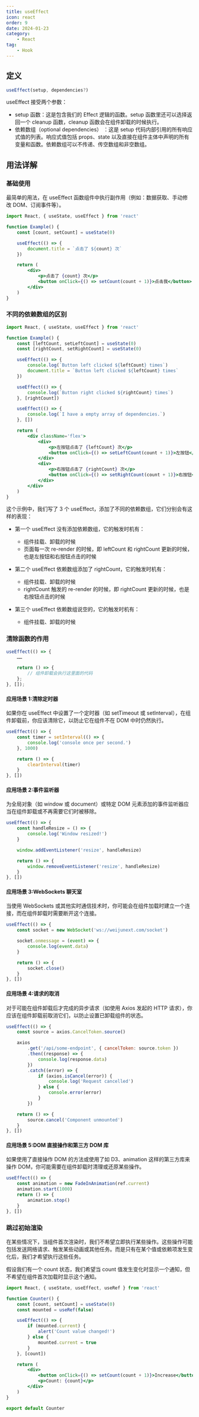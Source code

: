 ```yaml
---
title: useEffect
icon: react
order: 9
date: 2024-01-23
category:
    - React
tag:
    - Hook
---
```


## 定义

```jsx
useEffect(setup, dependencies?)
```

useEffect 接受两个参数：

- setup 函数：这是包含我们的 Effect 逻辑的函数。setup 函数里还可以选择返回一个 cleanup 函数，cleanup 函数会在组件卸载的时候执行。
- 依赖数组（optional dependencies） ：这是 setup 代码内部引用的所有响应式值的列表。响应式值包括 props、state 以及直接在组件主体中声明的所有变量和函数。依赖数组可以不传递、传空数组和非空数组。

## 用法详解

### 基础使用

最简单的用法，在 useEffect 函数组件中执行副作用（例如：数据获取、手动修改 DOM、订阅事件等）。

```jsx
import React, { useState, useEffect } from 'react'

function Example() {
    const [count, setCount] = useState(0)

    useEffect(() => {
        document.title = `点击了 ${count} 次`
    })

    return (
        <div>
            <p>点击了 {count} 次</p>
            <button onClick={() => setCount(count + 1)}>点击我</button>
        </div>
    )
}
```

### 不同的依赖数组的区别

```jsx
import React, { useState, useEffect } from 'react'

function Example() {
    const [leftCount, setLeftCount] = useState(0)
    const [rightCount, setRightCount] = useState(0)

    useEffect(() => {
        console.log(`Button left clicked ${leftCount} times`)
        document.title = `Button left clicked ${leftCount} times`
    })

    useEffect(() => {
        console.log(`Button right clicked ${rightCount} times`)
    }, [rightCount])

    useEffect(() => {
        console.log(`I have a empty array of dependencies.`)
    }, [])

    return (
        <div className='flex'>
            <div>
                <p>左按钮点击了 {leftCount} 次</p>
                <button onClick={() => setLeftCount(count + 1)}>左按钮</button>
            </div>
            <div>
                <p>右按钮点击了 {rightCount} 次</p>
                <button onClick={() => setRightCount(count + 1)}>右按钮</button>
            </div>
        </div>
    )
}
```

这个示例中，我们写了 3 个 useEffect，添加了不同的依赖数组，它们分别会有这样的表现：

- 第一个 useEffect 没有添加依赖数组，它的触发时机有：

  - 组件挂载、卸载的时候
  - 页面每一次 re-render 的时候，即 leftCount 和 rightCount 更新的时候，也是左按钮和右按钮点击的时候

- 第二个 useEffect 依赖数组添加了 rightCount，它的触发时机有：

  - 组件挂载、卸载的时候
  - rightCount 触发的 re-render 的时候，即 rightCount 更新的时候，也是右按钮点击的时候

- 第三个 useEffect 依赖数组说空的，它的触发时机有：
  - 组件挂载、卸载的时候

### 清除函数的作用

```jsx
useEffect(() => {
    ……

    return () => {
        // 组件卸载会执行这里面的代码
    };
}, []);
```

#### 应用场景 1:清除定时器

如果你在 useEffect 中设置了一个定时器（如 setTimeout 或 setInterval），在组件卸载前，你应该清除它，以防止它在组件不在 DOM 中时仍然执行。

```jsx
useEffect(() => {
    const timer = setInterval(() => {
        console.log('console once per second.')
    }, 1000)

    return () => {
        clearInterval(timer)
    }
}, [])
```

#### 应用场景 2:事件监听器

为全局对象（如 window 或 document）或特定 DOM 元素添加的事件监听器应当在组件卸载或不再需要它们时被移除。

```jsx
useEffect(() => {
    const handleResize = () => {
        console.log('Window resized!')
    }

    window.addEventListener('resize', handleResize)

    return () => {
        window.removeEventListener('resize', handleResize)
    }
}, [])
```

#### 应用场景 3:WebSockets 聊天室

当使用 WebSockets 或其他实时通信技术时，你可能会在组件加载时建立一个连接，而在组件卸载时需要断开这个连接。

```jsx
useEffect(() => {
    const socket = new WebSocket('ws://weijunext.com/socket')

    socket.onmessage = (event) => {
        console.log(event.data)
    }

    return () => {
        socket.close()
    }
}, [])
```

#### 应用场景 4:请求的取消

对于可能在组件卸载后才完成的异步请求（如使用 Axios 发起的 HTTP 请求），你应该在组件卸载前取消它们，以防止设置已卸载组件的状态。

```jsx
useEffect(() => {
    const source = axios.CancelToken.source()

    axios
        .get('/api/some-endpoint', { cancelToken: source.token })
        .then((response) => {
            console.log(response.data)
        })
        .catch((error) => {
            if (axios.isCancel(error)) {
                console.log('Request cancelled')
            } else {
                console.error(error)
            }
        })

    return () => {
        source.cancel('Component unmounted')
    }
}, [])
```

#### 应用场景 5:DOM 直接操作和第三方 DOM 库

如果使用了直接操作 DOM 的方法或使用了如 D3、animation 这样的第三方库来操作 DOM，你可能需要在组件卸载时清理或还原某些操作。

```jsx
useEffect(() => {
    const animation = new FadeInAnimation(ref.current)
    animation.start(1000)
    return () => {
        animation.stop()
    }
}, [])
```

### 跳过初始渲染

在某些情况下，当组件首次渲染时，我们不希望立即执行某些操作。这些操作可能包括发送网络请求、触发某些动画或其他任务。而是只有在某个值或依赖项发生变化后，我们才希望执行这些任务。

假设我们有一个 count 状态，我们希望当 count 值发生变化时显示一个通知，但不希望在组件首次加载时显示这个通知。

```jsx
import React, { useState, useEffect, useRef } from 'react'

function Counter() {
    const [count, setCount] = useState(0)
    const mounted = useRef(false)

    useEffect(() => {
        if (mounted.current) {
            alert('Count value changed!')
        } else {
            mounted.current = true
        }
    }, [count])

    return (
        <div>
            <button onClick={() => setCount(count + 1)}>Increase</button>
            <p>Count: {count}</p>
        </div>
    )
}

export default Counter
```
